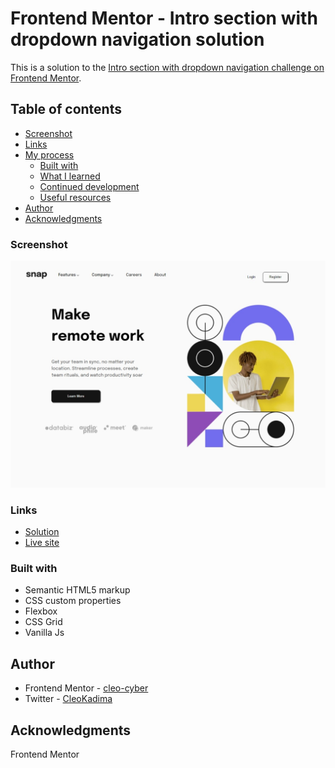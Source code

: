 # Frontend Mentor - Intro section with dropdown navigation solution

This is a solution to the [Intro section with dropdown navigation challenge on Frontend Mentor](https://www.frontendmentor.io/challenges/intro-section-with-dropdown-navigation-ryaPetHE5).

## Table of contents


  - [Screenshot](#screenshot)
  - [Links](#links)
- [My process](#my-process)
  - [Built with](#built-with)
  - [What I learned](#what-i-learned)
  - [Continued development](#continued-development)
  - [Useful resources](#useful-resources)
- [Author](#author)
- [Acknowledgments](#acknowledgments)


### Screenshot

![](./screenshot.jpg)


### Links

-  [Solution](https://your-solution-url.com)
-  [Live site](https://your-live-site-url.com)

### Built with

- Semantic HTML5 markup
- CSS custom properties
- Flexbox
- CSS Grid
- Vanilla Js 


## Author

- Frontend Mentor - [cleo-cyber](https://www.frontendmentor.io/profile/cleo-cyber)
- Twitter - [CleoKadima](https://www.twitter.com/CleoKadima)



## Acknowledgments
Frontend Mentor
